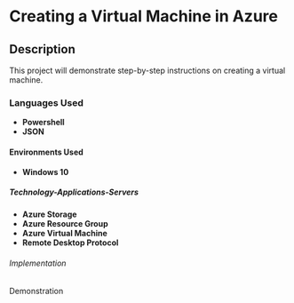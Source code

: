  <h1>Creating a Virtual Machine in Azure</h1>

 
 <h2>Description</h2>

This project will demonstrate step-by-step instructions on creating a virtual machine.
<br />
<h3>Languages Used</h3>

 - <b>Powershell</b>
 - <b>JSON</b>
 
 <h4>Environments Used</h4>
 
 - <b>Windows 10</b>

<h5>Technology-Applications-Servers</h5>

- <b>Azure Storage</b>
- <b>Azure Resource Group</b>
- <b>Azure Virtual Machine</b>
- <b>Remote Desktop Protocol</b>

<h6>Implementation</h6>


<h7>Demonstration</h7>
 
